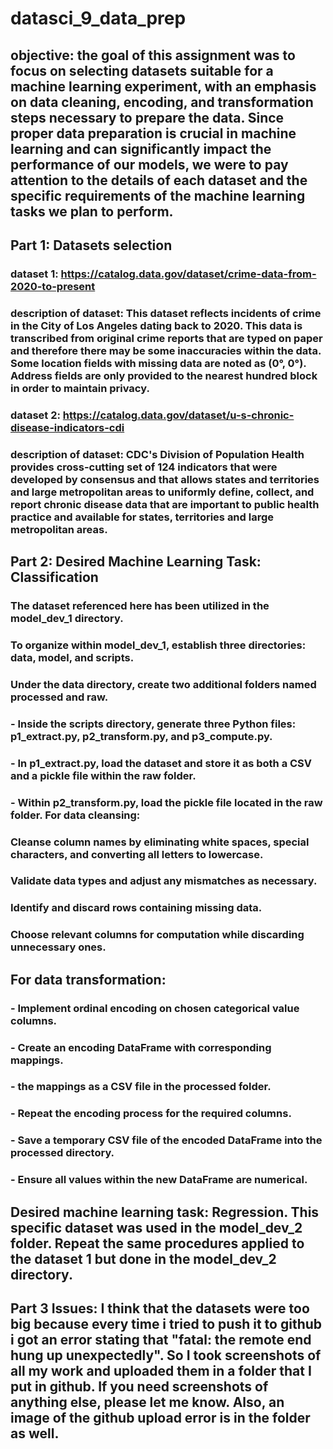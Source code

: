 # datasci_9_data_prep

## objective: the goal of this assignment was to focus on selecting datasets suitable for a machine learning experiment, with an emphasis on data cleaning, encoding, and transformation steps necessary to prepare the data. Since proper data preparation is crucial in machine learning and can significantly impact the performance of our models, we were to pay attention to the details of each dataset and the specific requirements of the machine learning tasks we plan to perform.


## Part 1: Datasets selection


### dataset 1: https://catalog.data.gov/dataset/crime-data-from-2020-to-present

### description of dataset: This dataset reflects incidents of crime in the City of Los Angeles dating back to 2020. This data is transcribed from original crime reports that are typed on paper and therefore there may be some inaccuracies within the data. Some location fields with missing data are noted as (0°, 0°). Address fields are only provided to the nearest hundred block in order to maintain privacy. 


### dataset 2: https://catalog.data.gov/dataset/u-s-chronic-disease-indicators-cdi   


### description of dataset: CDC's Division of Population Health provides cross-cutting set of 124 indicators that were developed by consensus and that allows states and territories and large metropolitan areas to uniformly define, collect, and report chronic disease data that are important to public health practice and available for states, territories and large metropolitan areas.

## Part 2: Desired Machine Learning Task: Classification

### The dataset referenced here has been utilized in the model_dev_1 directory.

### To organize within model_dev_1, establish three directories: data, model, and scripts.

### Under the data directory, create two additional folders named processed and raw.

### - Inside the scripts directory, generate three Python files: p1_extract.py, p2_transform.py, and p3_compute.py.

### - In p1_extract.py, load the dataset and store it as both a CSV and a pickle file within the raw folder.

### - Within p2_transform.py, load the pickle file located in the raw folder. For data cleansing:


### Cleanse column names by eliminating white spaces, special characters, and converting all letters to lowercase.
### Validate data types and adjust any mismatches as necessary.
### Identify and discard rows containing missing data.
### Choose relevant columns for computation while discarding unnecessary ones.



## For data transformation:

### - Implement ordinal encoding on chosen categorical value columns.
### - Create an encoding DataFrame with corresponding mappings.
### - the mappings as a CSV file in the processed folder.
### - Repeat the encoding process for the required columns.
### - Save a temporary CSV file of the encoded DataFrame into the processed directory.
### - Ensure all values within the new DataFrame are numerical.


## Desired machine learning task: Regression. This specific dataset was used in the model_dev_2 folder. Repeat the same procedures applied to the dataset 1 but done in the model_dev_2 directory.


## Part 3 Issues: I think that the datasets were too big because every time i tried to push it to github i got an error stating that "fatal: the remote end hung up unexpectedly". So I took screenshots of all my work and uploaded them in a folder that I put in github. If you need screenshots of anything else, please let me know. Also, an image of the github upload error is in the folder as well. 
